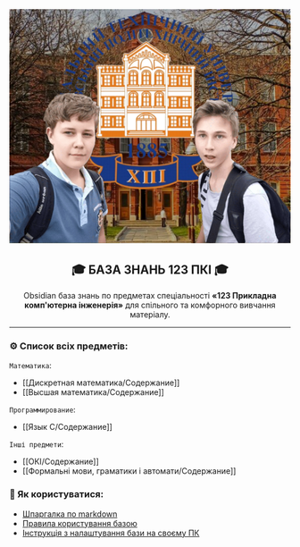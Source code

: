 <div align='center'>
	  <img src="/Guides/assets/banner.png" alt=" Banner">
	  <br/>
	  <h2 align="center">🎓 БАЗА ЗНАНЬ 123 ПКІ 🎓</h2>
	  <div align='center'>
		  Obsidian база знань по предметах спеціальності <b>«123 Прикладна комп'ютерна інженерія»</b> для спільного та комфорного вивчання матеріалу. 
	  </div>
	  <hr/>
</div>

### ⚙️ Список всіх предметів:

`Математика`:
- [[Дискретная математика/Содержание]]
- [[Высшая математика/Содержание]]

`Программирование`:
- [[Язык С/Содержание]]

`Інші предмети`:
- [[ОКІ/Содержание]]
- [[Формальні мови, граматики і автомати/Содержание]]


### 🚨 Як користуватися: 

 - [Шпаргалка по markdown](Guides/MDGUIDE.md)
 - [Правила користування базою](Guides/BASEGUIDE.md)
 - [Інструкція з налаштування бази на своєму ПК](Guides/SETUPGUIDE.md)
